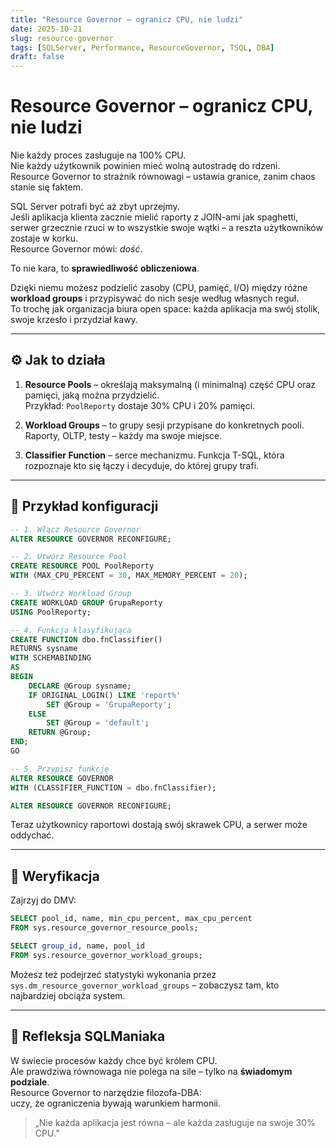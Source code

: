 ```yaml
---
title: "Resource Governor – ogranicz CPU, nie ludzi"
date: 2025-10-21
slug: resource-governor
tags: [SQLServer, Performance, ResourceGovernor, TSQL, DBA]
draft: false
---
```


# Resource Governor – ogranicz CPU, nie ludzi

Nie każdy proces zasługuje na 100% CPU.  
Nie każdy użytkownik powinien mieć wolną autostradę do rdzeni.  
Resource Governor to strażnik równowagi – ustawia granice, zanim chaos stanie się faktem.

SQL Server potrafi być aż zbyt uprzejmy.  
Jeśli aplikacja klienta zacznie mielić raporty z JOIN-ami jak spaghetti, serwer grzecznie rzuci w to wszystkie swoje wątki – a reszta użytkowników zostaje w korku.  
Resource Governor mówi: *dość*.  

To nie kara, to **sprawiedliwość obliczeniowa**.  

Dzięki niemu możesz podzielić zasoby (CPU, pamięć, I/O) między różne **workload groups** i przypisywać do nich sesje według własnych reguł.  
To trochę jak organizacja biura open space: każda aplikacja ma swój stolik, swoje krzesło i przydział kawy.

---

## ⚙️ Jak to działa

1. **Resource Pools** – określają maksymalną (i minimalną) część CPU oraz pamięci, jaką można przydzielić.  
   Przykład: `PoolReporty` dostaje 30% CPU i 20% pamięci.

2. **Workload Groups** – to grupy sesji przypisane do konkretnych pooli.  
   Raporty, OLTP, testy – każdy ma swoje miejsce.

3. **Classifier Function** – serce mechanizmu. Funkcja T-SQL, która rozpoznaje kto się łączy i decyduje, do której grupy trafi.

---

## 🧠 Przykład konfiguracji

```sql
-- 1. Włącz Resource Governor
ALTER RESOURCE GOVERNOR RECONFIGURE;

-- 2. Utwórz Resource Pool
CREATE RESOURCE POOL PoolReporty
WITH (MAX_CPU_PERCENT = 30, MAX_MEMORY_PERCENT = 20);

-- 3. Utwórz Workload Group
CREATE WORKLOAD GROUP GrupaReporty
USING PoolReporty;

-- 4. Funkcja klasyfikująca
CREATE FUNCTION dbo.fnClassifier()
RETURNS sysname
WITH SCHEMABINDING
AS
BEGIN
    DECLARE @Group sysname;
    IF ORIGINAL_LOGIN() LIKE 'report%'
        SET @Group = 'GrupaReporty';
    ELSE
        SET @Group = 'default';
    RETURN @Group;
END;
GO

-- 5. Przypisz funkcję
ALTER RESOURCE GOVERNOR
WITH (CLASSIFIER_FUNCTION = dbo.fnClassifier);

ALTER RESOURCE GOVERNOR RECONFIGURE;
```

Teraz użytkownicy raportowi dostają swój skrawek CPU, a serwer może oddychać.

---

## 🔬 Weryfikacja

Zajrzyj do DMV:

```sql
SELECT pool_id, name, min_cpu_percent, max_cpu_percent
FROM sys.resource_governor_resource_pools;

SELECT group_id, name, pool_id
FROM sys.resource_governor_workload_groups;
```

Możesz też podejrzeć statystyki wykonania przez `sys.dm_resource_governor_workload_groups` – zobaczysz tam, kto najbardziej obciąża system.

---

## 🧩 Refleksja SQLManiaka

W świecie procesów każdy chce być królem CPU.  
Ale prawdziwa równowaga nie polega na sile – tylko na **świadomym podziale**.  
Resource Governor to narzędzie filozofa-DBA:  
uczy, że ograniczenia bywają warunkiem harmonii.  

> „Nie każda aplikacja jest równa – ale każda zasługuje na swoje 30% CPU.”
